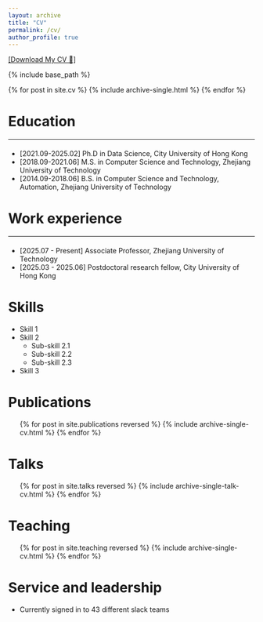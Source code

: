 ```yaml
---
layout: archive
title: "CV"
permalink: /cv/
author_profile: true
---
```


<a target="_blank" rel="noopener" href="https://www.hahahenha.net/static/CV/CV_HX.pdf">[Download My CV &#128196;]</a>

{% include base_path %}


{% for post in site.cv %}
  {% include archive-single.html %}
{% endfor %}

<!--
---
layout: archive
title: "CV"
permalink: /cv/
author_profile: true
redirect_from:
  - /resume
redirect_to: "https://www.hahahenha.net/static/CV/CV_HX.pdf"
---

{% include base_path %}

<script type="text/javascript">
  window.location.href = "{{ page.redirect_to }}";
</script>
-->

# Education
<hr style="margin-top: 8px; margin-bottom: 20px;">
<ul>
  <li>[2021.09-2025.02] Ph.D in Data Science, City University of Hong Kong</li>
  <li>[2018.09-2021.06] M.S. in Computer Science and Technology, Zhejiang University of Technology</li>
  <li>[2014.09-2018.06] B.S. in Computer Science and Technology, Automation, Zhejiang University of Technology</li>
</ul>


# Work experience
<hr style="margin-top: 8px; margin-bottom: 20px;">
<ul>
  <li>[2025.07 - Present] Associate Professor, Zhejiang University of Technology </li>
  <li>[2025.03 - 2025.06] Postdoctoral research fellow, City University of Hong Kong </li>
</ul>

  
Skills
======
* Skill 1
* Skill 2
  * Sub-skill 2.1
  * Sub-skill 2.2
  * Sub-skill 2.3
* Skill 3

Publications
======
  <ul>{% for post in site.publications reversed %}
    {% include archive-single-cv.html %}
  {% endfor %}</ul>
  
Talks
======
  <ul>{% for post in site.talks reversed %}
    {% include archive-single-talk-cv.html  %}
  {% endfor %}</ul>
  
Teaching
======
  <ul>{% for post in site.teaching reversed %}
    {% include archive-single-cv.html %}
  {% endfor %}</ul>
  
Service and leadership
======
* Currently signed in to 43 different slack teams
